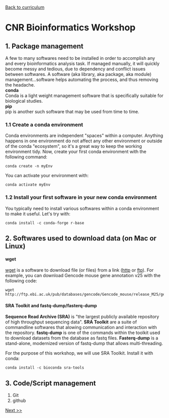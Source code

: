 [Back to curriculum](README.md)
# CNR Bioinformatics Workshop

## 1. Package management
A few to many softwares need to be installed in order to accomplish any and every bioinformatics analysis task. If managed manually, it will quickly become messy and tedious, due to dependency and conflict issues between softwares. A software (aka library, aka package, aka module) management...software helps automating the process, and thus removing the headache.  
**conda**   
Conda is a light weight management software that is specifically suitable for biological studies.  
**pip**  
pip is another such software that may be used from time to time.  
   
### 1.1 Create a conda environment
Conda environments are independent "spaces" within a computer. Anything happens in one environment do not affect any other environment or outside of the conda "ecosystem", so it's a great way to keep the working environment tidy. Now, create your first conda environment with the following command:  
```
conda create -n myEnv
```
You can activate your environment with:  
```
conda activate myEnv
```
  
### 1.2 Install your first software in your new conda environment
You typically need to install various softwares within a conda environment to make it useful. Let's try with:
```
conda install -c conda-forge r-base
```

## 2. Softwares used to download data (on Mac or Linux)
#### wget  
[wget](https://www.gnu.org/software/wget/) is a software to download file (or files) from a link ([http](https://en.wikipedia.org/wiki/Hypertext_Transfer_Protocol) or [ftp](https://en.wikipedia.org/wiki/File_Transfer_Protocol)).
For example, you can download Gencode mouse gene annotation v25 with the following code:
```
wget http://ftp.ebi.ac.uk/pub/databases/gencode/Gencode_mouse/release_M25/gencode.vM25.annotation.gtf.gz
```
#### SRA Toolkit and fastq-dump/fasterq-dump  
**Sequence Read Archive (SRA)** is "the largest publicly available repository of high throughput sequencing data". **SRA Toolkit** are a suite of commandline softwares that alowing communication and interaction with the repository. **fastq-dump** is one of the commands within the toolkit used to download datasets from the database as fastq files.
**Fasterq-dump** is a stand-alone, modernized version of fastq-dump that allows multi-threading.

For the purpose of this workshop, we will use SRA Toolkit. Install it with conda:
```
conda install -c bioconda sra-tools
```

## 3. Code/Script management
1. Git
2. github

[Next >>](2-alignment.md)  

